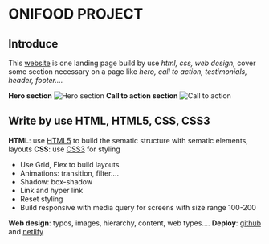 # ONIFOOD PROJECT
## Introduce 
This [website](https://html-css-final-project-lh.netlify.app/) is one landing page build by use *html, css, web design,* cover some section necessary on a page like *hero, call to action, testimonials, header, footer....* 

**Hero section**
![Hero section](https://ibb.co/2FqPtLD)
**Call to action section**
![Call to action](https://ibb.co/HCCJSzD)

## Write by use HTML, HTML5, CSS, CSS3
**HTML**: use [HTML5](https://vi.wikipedia.org/wiki/HTML5) to build the sematic structure with sematic elements, layouts
**CSS**: use [CSS3](https://www.tutorialspoint.com/css/css3_tutorial.htm#:~:text=Cascading%20Style%20Sheets%20%28CSS%29%20is,Namespaces) for styling 

 - Use Grid, Flex to build layouts
 - Animations: transition, filter....
 - Shadow: box-shadow
 - Link and hyper link
 - Reset styling 
 - Build responsive with media query for screens with size range 100-200

**Web design**: typos, images, hierarchy, content, web types....
**Deploy**: [github](https://github.com/) and [netlify](https://app.netlify.com/)
